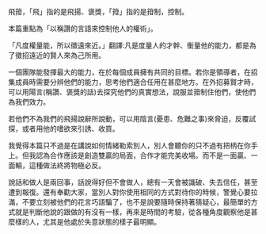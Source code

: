 飛箝，「飛」指的是飛揚、褒獎，「箝」指的是箝制，控制。

本篇重點為「以稱讚的言語來控制他人的權術」。

「凡度權量能，所以徵遠來近。」翻譯:凡是度量人的才幹、衡量他的能力，都是為了徵招遠近的賢人來為己所用。

一個團隊能發揮最大的能力，在於每個成員擁有共同的目標。若你是領導者，在招集成員時需要分辨他們的能力，思考他們適合任用在甚麼地方。在外招募賢才時，可以用陽言(稱讚、褒獎的話)去探究他們的真實想法，說服並箝制住他們，使他們為我們效力。

若他們不為我們的飛揚說辭所說動，可以用陰言(憂患、危難之事)來脅迫，反覆試探，或者用他的嗜欲來引誘、收買。

我覺得本篇只不過是在講說如何情緒勒索別人，別人會聽你的只不過有把柄在你手上。但我認為合作應該是創造雙贏的局面，合作才能完美收場。而不是一面贏、一面輸，這種做法終將物極必反。

說話和做人是兩回事，話說得好但不會做人，總有一天會被識破、失去信任，甚至遭到報復。還有奉勸大家，當別人對你使用相同的方式對待你的時候，警覺心要拉滿，不要立刻被他們的花言巧語騙了，也不是說要隨時保持著猜疑心，最簡單的方式就是判斷他說的跟做的有沒有一樣，再來是時間的考驗，從各種角度觀察他是甚麼樣的人，尤其是他處於失意狀態的樣子最明顯。

